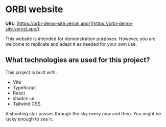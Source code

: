 # ORBI website

**URL**: [https://orbi-demo-site.vercel.app/](https://orbi-demo-site.vercel.app/)

This website is intended for demonstration purposes. However, you are welcome to replicate and adapt it as needed for your own use.

## What technologies are used for this project?

This project is built with:

- Vite
- TypeScript
- React
- shadcn-ui
- Tailwind CSS

 A shooting star passes through the sky every now and then. You might be lucky enough to see it.
